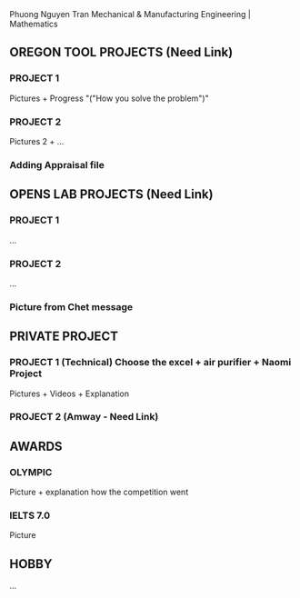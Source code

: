 <html>
      <head> Phuong Nguyen Tran </head>
      <body>
            Mechanical & Manufacturing Engineering | Mathematics
      </body>
      <h2>
          OREGON TOOL PROJECTS (Need Link)
      </h2>
      <body>
            <h3> PROJECT 1 </h3>
            <p> Pictures + Progress "("How you solve the problem")"</p>
            <h3> PROJECT 2 </h3>
            <p> Pictures 2 + ... </p>
            <h3> Adding Appraisal file </h3>
      </body>
      <h2> OPENS LAB PROJECTS (Need Link) </h2>
      <body>
            <h3> PROJECT 1 </h3>
            <p> ... </p>
            <h3> PROJECT 2 </h3>
            <p> ... </p>
            <h3> Picture from Chet message </h3>
      </body>
      <h2> PRIVATE PROJECT </h2>
      <body>
            <h3> PROJECT 1 (Technical) Choose the excel + air purifier + Naomi Project </h3>
            <p> Pictures + Videos + Explanation </p>
            <h3> PROJECT 2 (Amway - Need Link) </h3>
      </body>
      <h2>
            AWARDS
      </h2>
      <body>
            <h3> OLYMPIC </h3>
            <p> Picture + explanation how the competition went </p>
            <h3> IELTS 7.0 </h3>
            <p> Picture </p>
      </body>
      <h2> HOBBY </h2>
      <p> ... </p>
</html>
